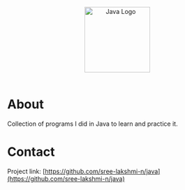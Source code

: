 
<br>
<div align="center">
    <img src="https://cdn.icon-icons.com/icons2/2699/PNG/512/java_logo_icon_168609.png" alt="Java Logo" width="150" height="150">
</div>
<br>

# About #

Collection of programs I did in Java to learn and practice it.


# Contact #

Project link: [https://github.com/sree-lakshmi-n/java](https://github.com/sree-lakshmi-n/java)
